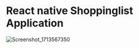 # React native Shoppinglist Application

![Screenshot_1713567350](https://github.com/Saarenmaaa/ShoppinglistApp/assets/132883449/b27b24f9-9a6a-45a5-a221-980aab939256)
